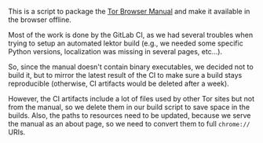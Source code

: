 This is a script to package the
[Tor Browser Manual](https://tb-manual.torproject.org/) and make it available
in the browser offline.

Most of the work is done by the GitLab CI, as we had several troubles when
trying to setup an automated lektor build (e.g., we needed some specific Python
versions, localization was missing in several pages, etc...).

So, since the manual doesn't contain binary executables, we decided not to build
it, but to mirror the latest result of the CI to make sure a build stays
reproducible (otherwise, CI artifacts would be deleted after a week).

However, the CI artifacts include a lot of files used by other Tor sites but not
from the manual, so we delete them in our build script to save space in the
builds. Also, the paths to resources need to be updated, because we serve the
manual as an about page, so we need to convert them to full `chrome://` URIs.
